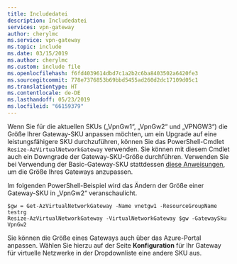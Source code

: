 ```yaml
---
title: Includedatei
description: Includedatei
services: vpn-gateway
author: cherylmc
ms.service: vpn-gateway
ms.topic: include
ms.date: 03/15/2019
ms.author: cherylmc
ms.custom: include file
ms.openlocfilehash: f6fd4039614dbd7c1a2b2c6ba8403502a6420fe3
ms.sourcegitcommit: 778e7376853b69bbd5455ad260d2dc17109d05c1
ms.translationtype: HT
ms.contentlocale: de-DE
ms.lasthandoff: 05/23/2019
ms.locfileid: "66159379"
---
```

Wenn Sie für die aktuellen SKUs („VpnGw1“, „VpnGw2“ und „VPNGW3“) die Größe Ihrer Gateway-SKU anpassen möchten, um ein Upgrade auf eine leistungsfähigere SKU durchzuführen, können Sie das PowerShell-Cmdlet `Resize-AzVirtualNetworkGateway` verwenden. Sie können mit diesem Cmdlet auch ein Downgrade der Gateway-SKU-Größe durchführen. Verwenden Sie bei Verwendung der Basic-Gateway-SKU stattdessen [diese Anweisungen](../articles/vpn-gateway/vpn-gateway-about-skus-legacy.md#resize), um die Größe Ihres Gateways anzupassen.

Im folgenden PowerShell-Beispiel wird das Ändern der Größe einer Gateway-SKU in „VpnGw2“ veranschaulicht.

```azurepowershell-interactive
$gw = Get-AzVirtualNetworkGateway -Name vnetgw1 -ResourceGroupName testrg
Resize-AzVirtualNetworkGateway -VirtualNetworkGateway $gw -GatewaySku VpnGw2
```

Sie können die Größe eines Gateways auch über das Azure-Portal anpassen. Wählen Sie hierzu auf der Seite **Konfiguration** für Ihr Gateway für virtuelle Netzwerke in der Dropdownliste eine andere SKU aus.